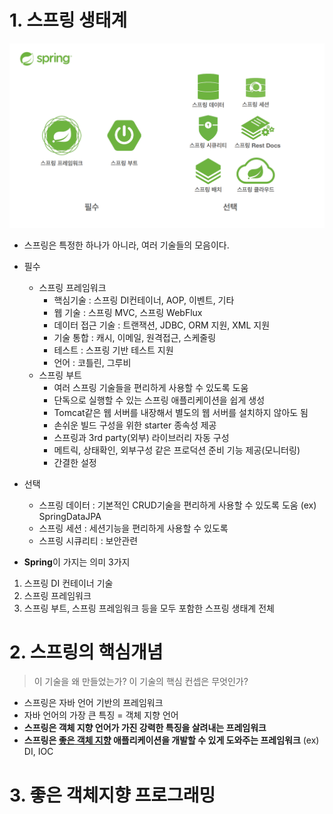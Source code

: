 # 1. 스프링 생태계

<img src="./image/sec01_1.png">

- 스프링은 특정한 하나가 아니라, 여러 기술들의 모음이다.
- 필수
    - 스프링 프레임워크 
        - 핵심기술 : 스프링 DI컨테이너, AOP, 이벤트, 기타
        - 웹 기술 : 스프링 MVC, 스프링 WebFlux
        - 데이터 접근 기술 : 트랜잭션, JDBC, ORM 지원, XML 지원
        - 기술 통합 : 캐시, 이메일, 원격접근, 스케줄링
        - 테스트 : 스프링 기반 테스트 지원
        - 언어 : 코틀린, 그루비
    - 스프링 부트
        - 여러 스프링 기술들을 편리하게 사용할 수 있도록 도움
        - 단독으로 실행할 수 있는 스프링 애플리케이션을 쉽게 생성
        - Tomcat같은 웹 서버를 내장해서 별도의 웹 서버를 설치하지 않아도 됨
        - 손쉬운 빌드 구성을 위한 starter 종속성 제공
        - 스프링과 3rd party(외부) 라이브러리 자동 구성
        - 메트릭, 상태확인, 외부구성 같은 프로덕션 준비 기능 제공(모니터링)
        - 간결한 설정
- 선택
    - 스프링 데이터 : 기본적인 CRUD기술을 편리하게 사용할 수 있도록 도움 (ex) SpringDataJPA
    - 스프링 세션 : 세션기능을 편리하게 사용할 수 있도록
    - 스프링 시큐리티 : 보안관련

- **Spring**이 가지는 의미 3가지
1. 스프링 DI 컨테이너 기술
2. 스프링 프레임워크
3. 스프링 부트, 스프링 프레임워크 등을 모두 포함한 스프링 생태계 전체 

# 2. 스프링의 핵심개념
> 이 기술을 왜 만들었는가? 이 기술의 핵심 컨셉은 무엇인가?
- 스프링은 자바 언어 기반의 프레임워크
- 자바 언어의 가장 큰 특징 = 객체 지향 언어
- **스프링은 객체 지향 언어가 가진 강력한 특징을 살려내는 프레임워크**
- **스프링은 <U>좋은 객체 지향</U> 애플리케이션을 개발할 수 있게 도와주는 프레임워크** (ex) DI, IOC

# 3. 좋은 객체지향 프로그래밍

